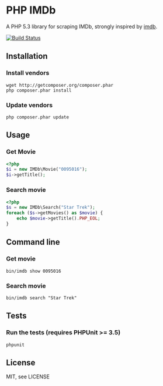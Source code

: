 PHP IMDb
========

A PHP 5.3 library for scraping IMDb, strongly inspired by [imdb](https://github.com/ariejan/imdb).

[![Build Status](https://secure.travis-ci.org/redpanda/php-imdb.png)](http://travis-ci.org/redpanda/php-imdb)

## Installation

### Install vendors

    wget http://getcomposer.org/composer.phar
    php composer.phar install

### Update vendors

    php composer.phar update

## Usage

### Get Movie

```php
<?php
$i = new IMDb\Movie("0095016");
$i->getTitle();
```

### Search movie

```php
<?php
$s = new IMDb\Search("Star Trek");
foreach ($s->getMovies() as $movie) {
    echo $movie->getTitle().PHP_EOL;
}
```

## Command line

### Get movie

    bin/imdb show 0095016

### Search movie

    bin/imdb search "Star Trek"

## Tests

### Run the tests (requires PHPUnit >= 3.5)

    phpunit

## License

MIT, see LICENSE
